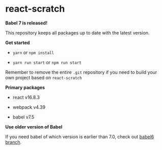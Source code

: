 # react-scratch

**Babel 7 is released!**

This repository keeps all packages up to date with the latest version.

**Get started**

- `yarn` or `npm install`

- `yarn run start` or `npm run start`

Remember to remove the entire `.git` repository if you need to build your own project based on `react-scratch`

**Primary packages**

- react v16.8.3

- webpack v4.39

- babel v7.5

**Use older version of Babel**

If you need babel of which version is earlier than 7.0, check out [babel6 branch](https://github.com/yuqingc/react-scratch/tree/babel6).
